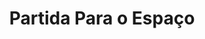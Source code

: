 ---
Numero: 59
title: Partida Para o Espaço
Autor: C M Kornbluth
Co-autor: 
Ano-de-Publicacao: 1960
Titulo-original: Takeoff
Tradutor: Mário-Henrique Leiria
Co-tradutor: 
Ano-de-edicao: 1952
alias: C-M-Kornbluth
Autor2-alias: 
Tradutor1-alias: Mario-Henrique-Leiria
Tradutor2-alias: 
Titulo-link: 59-Partida-Para-o-Espaco
Capa: Lima de Freitas
pags: 199
Capa-link: Lima-de-Freitas
---
